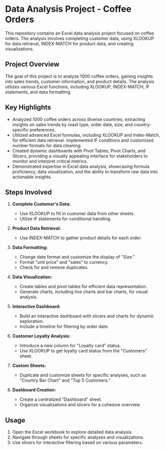 # Data Analysis Project - Coffee Orders

This repository contains an Excel data analysis project focused on coffee orders. The analysis involves completing customer data, using XLOOKUP for data retrieval, INDEX-MATCH for product data, and creating visualizations.

## Project Overview

The goal of this project is to analyze 1000 coffee orders, gaining insights into sales trends, customer information, and product details. The analysis utilizes various Excel functions, including XLOOKUP, INDEX-MATCH, IF statements, and data formatting.

## Key Highlights

* Analyzed 1000 coffee orders across diverse countries, extracting insights on sales trends by roast type, order date, size, and country-specific preferences.
* Utilized advanced Excel formulas, including XLOOKUP and Index-Match, for efficient data retrieval. Implemented IF conditions and customized number formats for data cleaning.
* Created dynamic dashboards with Pivot Tables, Pivot Charts, and Slicers, providing a visually appealing interface for stakeholders to monitor and interpret critical metrics.
* Demonstrated expertise in Excel data analysis, showcasing formula proficiency, data visualization, and the ability to transform raw data into actionable insights.


## Steps Involved

1. **Complete Customer's Data:**
   - Use XLOOKUP to fill in customer data from other sheets.
   - Utilize IF statements for conditional handling.

2. **Product Data Retrieval:**
   - Use INDEX-MATCH to gather product details for each order.

3. **Data Formatting:**
   - Change date format and customize the display of "Size."
   - Format "unit price" and "sales" to currency.
   - Check for and remove duplicates.

4. **Data Visualization:**
   - Create tables and pivot tables for efficient data representation.
   - Generate charts, including line charts and bar charts, for visual analysis.

5. **Interactive Dashboard:**
   - Build an interactive dashboard with slicers and charts for dynamic exploration.
   - Include a timeline for filtering by order date.

6. **Customer Loyalty Analysis:**
   - Introduce a new column for "Loyalty card" status.
   - Use XLOOKUP to get loyalty card status from the "Customers" sheet.

7. **Custom Sheets:**
   - Duplicate and customize sheets for specific analyses, such as "Country Bar Chart" and "Top 5 Customers."

8. **Dashboard Creation:**
   - Create a centralized "Dashboard" sheet.
   - Organize visualizations and slicers for a cohesive overview.

## Usage

1. Open the Excel workbook to explore detailed data analysis.
2. Navigate through sheets for specific analyses and visualizations.
3. Use slicers for interactive filtering based on various parameters.

